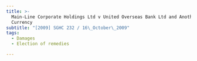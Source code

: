 ```yaml
---
title: >-
  Main-Line Corporate Holdings Ltd v United Overseas Bank Ltd and Another (First
  Currency
subtitle: "[2009] SGHC 232 / 16\_October\_2009"
tags:
  - Damages
  - Election of remedies

---
```


